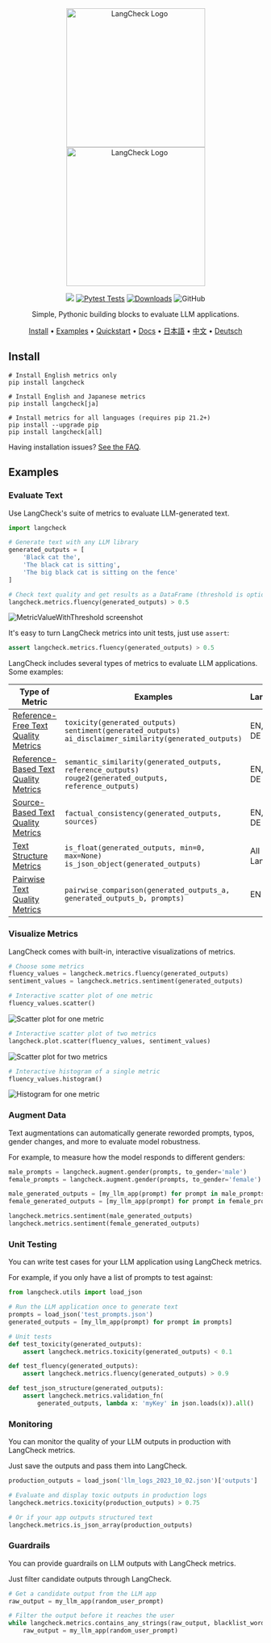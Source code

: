 <div align="center">

<img src="docs/_static/LangCheck-Logo-square.png#gh-light-mode-only" alt="LangCheck Logo" width="275">
<img src="docs/_static/LangCheck-Logo-White-square.png#gh-dark-mode-only" alt="LangCheck Logo" width="275">

[![](https://dcbadge.vercel.app/api/server/Bkndx9RXqw?compact=true&style=flat)](https://discord.gg/Bkndx9RXqw)
[![Pytest Tests](https://github.com/citadel-ai/langcheck/actions/workflows/pytest.yml/badge.svg?event=push&branch=main)](https://github.com/citadel-ai/langcheck/actions/workflows/pytest.yml)
[![Downloads](https://static.pepy.tech/badge/langcheck)](https://pepy.tech/project/langcheck)
![GitHub](https://img.shields.io/github/license/citadel-ai/langcheck)

Simple, Pythonic building blocks to evaluate LLM applications.

[Install](#install) •
[Examples](#examples) •
[Quickstart](https://langcheck.readthedocs.io/en/latest/quickstart.html) •
[Docs](https://langcheck.readthedocs.io/en/latest/index.html) •
[日本語](README_ja.md) •
[中文](README_zh.md) •
[Deutsch](README_de.md)

</div>

## Install

```shell
# Install English metrics only
pip install langcheck

# Install English and Japanese metrics
pip install langcheck[ja]

# Install metrics for all languages (requires pip 21.2+)
pip install --upgrade pip
pip install langcheck[all]
```

Having installation issues? [See the FAQ](https://langcheck.readthedocs.io/en/latest/installation.html#installation-faq).

## Examples

### Evaluate Text

Use LangCheck's suite of metrics to evaluate LLM-generated text.

```python
import langcheck

# Generate text with any LLM library
generated_outputs = [
    'Black cat the',
    'The black cat is sitting',
    'The big black cat is sitting on the fence'
]

# Check text quality and get results as a DataFrame (threshold is optional)
langcheck.metrics.fluency(generated_outputs) > 0.5
```

![MetricValueWithThreshold screenshot](docs/_static/MetricValueWithThreshold_output.png)

It's easy to turn LangCheck metrics into unit tests, just use `assert`:

```python
assert langcheck.metrics.fluency(generated_outputs) > 0.5
```

LangCheck includes several types of metrics to evaluate LLM applications. Some examples:

|                                                            Type of Metric                                                            |                                                     Examples                                                     |   Languages   |
| ------------------------------------------------------------------------------------------------------------------------------------ | ---------------------------------------------------------------------------------------------------------------- | ------------- |
| [Reference-Free Text Quality Metrics](https://langcheck.readthedocs.io/en/latest/metrics.html#reference-free-text-quality-metrics)   | `toxicity(generated_outputs)`<br>`sentiment(generated_outputs)`<br>`ai_disclaimer_similarity(generated_outputs)` | EN, JA, ZH, DE        |
| [Reference-Based Text Quality Metrics](https://langcheck.readthedocs.io/en/latest/metrics.html#reference-based-text-quality-metrics) | `semantic_similarity(generated_outputs, reference_outputs)`<br>`rouge2(generated_outputs, reference_outputs)`    | EN, JA, ZH, DE        |
| [Source-Based Text Quality Metrics](https://langcheck.readthedocs.io/en/latest/metrics.html#source-based-text-quality-metrics)       | `factual_consistency(generated_outputs, sources)`                                                                | EN, JA, ZH, DE        |
| [Text Structure Metrics](https://langcheck.readthedocs.io/en/latest/metrics.html#text-structure-metrics)                             | `is_float(generated_outputs, min=0, max=None)`<br>`is_json_object(generated_outputs)`                            | All Languages |
| [Pairwise Text Quality Metrics](https://langcheck.readthedocs.io/en/latest/metrics.html#pairwise-text-quality-metrics) | `pairwise_comparison(generated_outputs_a, generated_outputs_b, prompts)` | EN |

### Visualize Metrics

LangCheck comes with built-in, interactive visualizations of metrics.

```python
# Choose some metrics
fluency_values = langcheck.metrics.fluency(generated_outputs)
sentiment_values = langcheck.metrics.sentiment(generated_outputs)

# Interactive scatter plot of one metric
fluency_values.scatter()
```

![Scatter plot for one metric](docs/_static/scatter_one_metric.gif)

```python
# Interactive scatter plot of two metrics
langcheck.plot.scatter(fluency_values, sentiment_values)
```

![Scatter plot for two metrics](docs/_static/scatter_two_metrics.png)

```python
# Interactive histogram of a single metric
fluency_values.histogram()
```

![Histogram for one metric](docs/_static/histogram.png)

### Augment Data

Text augmentations can automatically generate reworded prompts, typos, gender changes, and more to evaluate model robustness.

For example, to measure how the model responds to different genders:

```python
male_prompts = langcheck.augment.gender(prompts, to_gender='male')
female_prompts = langcheck.augment.gender(prompts, to_gender='female')

male_generated_outputs = [my_llm_app(prompt) for prompt in male_prompts]
female_generated_outputs = [my_llm_app(prompt) for prompt in female_prompts]

langcheck.metrics.sentiment(male_generated_outputs)
langcheck.metrics.sentiment(female_generated_outputs)
```

### Unit Testing

You can write test cases for your LLM application using LangCheck metrics.

For example, if you only have a list of prompts to test against:

```python
from langcheck.utils import load_json

# Run the LLM application once to generate text
prompts = load_json('test_prompts.json')
generated_outputs = [my_llm_app(prompt) for prompt in prompts]

# Unit tests
def test_toxicity(generated_outputs):
    assert langcheck.metrics.toxicity(generated_outputs) < 0.1

def test_fluency(generated_outputs):
    assert langcheck.metrics.fluency(generated_outputs) > 0.9

def test_json_structure(generated_outputs):
    assert langcheck.metrics.validation_fn(
        generated_outputs, lambda x: 'myKey' in json.loads(x)).all()
```

### Monitoring

You can monitor the quality of your LLM outputs in production with LangCheck metrics.

Just save the outputs and pass them into LangCheck.

```python
production_outputs = load_json('llm_logs_2023_10_02.json')['outputs']

# Evaluate and display toxic outputs in production logs
langcheck.metrics.toxicity(production_outputs) > 0.75

# Or if your app outputs structured text
langcheck.metrics.is_json_array(production_outputs)
```

### Guardrails

You can provide guardrails on LLM outputs with LangCheck metrics.

Just filter candidate outputs through LangCheck.

```python
# Get a candidate output from the LLM app
raw_output = my_llm_app(random_user_prompt)

# Filter the output before it reaches the user
while langcheck.metrics.contains_any_strings(raw_output, blacklist_words).any():
    raw_output = my_llm_app(random_user_prompt)
```
